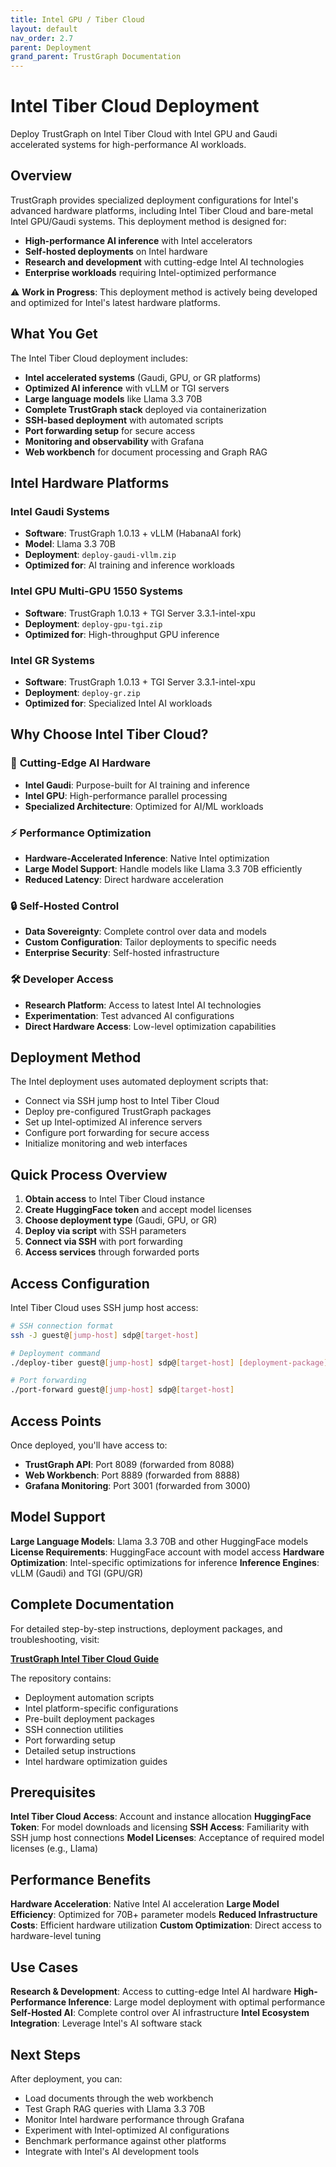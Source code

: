 ```yaml
---
title: Intel GPU / Tiber Cloud
layout: default
nav_order: 2.7
parent: Deployment
grand_parent: TrustGraph Documentation
---
```


# Intel Tiber Cloud Deployment

Deploy TrustGraph on Intel Tiber Cloud with Intel GPU and Gaudi accelerated systems for high-performance AI workloads.

## Overview

TrustGraph provides specialized deployment configurations for Intel's advanced hardware platforms, including Intel Tiber Cloud and bare-metal Intel GPU/Gaudi systems. This deployment method is designed for:

- **High-performance AI inference** with Intel accelerators
- **Self-hosted deployments** on Intel hardware
- **Research and development** with cutting-edge Intel AI technologies
- **Enterprise workloads** requiring Intel-optimized performance

⚠️ **Work in Progress**: This deployment method is actively being developed and optimized for Intel's latest hardware platforms.

## What You Get

The Intel Tiber Cloud deployment includes:

- **Intel accelerated systems** (Gaudi, GPU, or GR platforms)
- **Optimized AI inference** with vLLM or TGI servers
- **Large language models** like Llama 3.3 70B
- **Complete TrustGraph stack** deployed via containerization
- **SSH-based deployment** with automated scripts
- **Port forwarding setup** for secure access
- **Monitoring and observability** with Grafana
- **Web workbench** for document processing and Graph RAG

## Intel Hardware Platforms

### Intel Gaudi Systems
- **Software**: TrustGraph 1.0.13 + vLLM (HabanaAI fork)
- **Model**: Llama 3.3 70B
- **Deployment**: `deploy-gaudi-vllm.zip`
- **Optimized for**: AI training and inference workloads

### Intel GPU Multi-GPU 1550 Systems
- **Software**: TrustGraph 1.0.13 + TGI Server 3.3.1-intel-xpu
- **Deployment**: `deploy-gpu-tgi.zip`
- **Optimized for**: High-throughput GPU inference

### Intel GR Systems
- **Software**: TrustGraph 1.0.13 + TGI Server 3.3.1-intel-xpu
- **Deployment**: `deploy-gr.zip`
- **Optimized for**: Specialized Intel AI workloads

## Why Choose Intel Tiber Cloud?

### 🚀 **Cutting-Edge AI Hardware**
- **Intel Gaudi**: Purpose-built for AI training and inference
- **Intel GPU**: High-performance parallel processing
- **Specialized Architecture**: Optimized for AI/ML workloads

### ⚡ **Performance Optimization**
- **Hardware-Accelerated Inference**: Native Intel optimization
- **Large Model Support**: Handle models like Llama 3.3 70B efficiently
- **Reduced Latency**: Direct hardware acceleration

### 🔒 **Self-Hosted Control**
- **Data Sovereignty**: Complete control over data and models
- **Custom Configuration**: Tailor deployments to specific needs
- **Enterprise Security**: Self-hosted infrastructure

### 🛠️ **Developer Access**
- **Research Platform**: Access to latest Intel AI technologies
- **Experimentation**: Test advanced AI configurations
- **Direct Hardware Access**: Low-level optimization capabilities

## Deployment Method

The Intel deployment uses automated deployment scripts that:

- Connect via SSH jump host to Intel Tiber Cloud
- Deploy pre-configured TrustGraph packages
- Set up Intel-optimized AI inference servers
- Configure port forwarding for secure access
- Initialize monitoring and web interfaces

## Quick Process Overview

1. **Obtain access** to Intel Tiber Cloud instance
2. **Create HuggingFace token** and accept model licenses
3. **Choose deployment type** (Gaudi, GPU, or GR)
4. **Deploy via script** with SSH parameters
5. **Connect via SSH** with port forwarding
6. **Access services** through forwarded ports

## Access Configuration

Intel Tiber Cloud uses SSH jump host access:

```bash
# SSH connection format
ssh -J guest@[jump-host] sdp@[target-host]

# Deployment command
./deploy-tiber guest@[jump-host] sdp@[target-host] [deployment-package]

# Port forwarding
./port-forward guest@[jump-host] sdp@[target-host]
```

## Access Points

Once deployed, you'll have access to:

- **TrustGraph API**: Port 8089 (forwarded from 8088)
- **Web Workbench**: Port 8889 (forwarded from 8888)
- **Grafana Monitoring**: Port 3001 (forwarded from 3000)

## Model Support

**Large Language Models**: Llama 3.3 70B and other HuggingFace models
**License Requirements**: HuggingFace account with model access
**Hardware Optimization**: Intel-specific optimizations for inference
**Inference Engines**: vLLM (Gaudi) and TGI (GPU/GR)

## Complete Documentation

For detailed step-by-step instructions, deployment packages, and troubleshooting, visit:

**[TrustGraph Intel Tiber Cloud Guide](https://github.com/trustgraph-ai/trustgraph-tiber-cloud)**

The repository contains:
- Deployment automation scripts
- Intel platform-specific configurations
- Pre-built deployment packages
- SSH connection utilities
- Port forwarding setup
- Detailed setup instructions
- Intel hardware optimization guides

## Prerequisites

**Intel Tiber Cloud Access**: Account and instance allocation
**HuggingFace Token**: For model downloads and licensing
**SSH Access**: Familiarity with SSH jump host connections
**Model Licenses**: Acceptance of required model licenses (e.g., Llama)

## Performance Benefits

**Hardware Acceleration**: Native Intel AI acceleration
**Large Model Efficiency**: Optimized for 70B+ parameter models
**Reduced Infrastructure Costs**: Efficient hardware utilization
**Custom Optimization**: Direct access to hardware-level tuning

## Use Cases

**Research & Development**: Access to cutting-edge Intel AI hardware
**High-Performance Inference**: Large model deployment with optimal performance
**Self-Hosted AI**: Complete control over AI infrastructure
**Intel Ecosystem Integration**: Leverage Intel's AI software stack

## Next Steps

After deployment, you can:
- Load documents through the web workbench
- Test Graph RAG queries with Llama 3.3 70B
- Monitor Intel hardware performance through Grafana
- Experiment with Intel-optimized AI configurations
- Benchmark performance against other platforms
- Integrate with Intel's AI development tools
